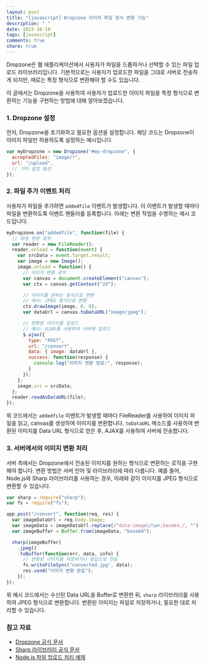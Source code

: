 ```yaml
---
layout: post
title: "[javascript] Dropzone 이미지 파일 형식 변환 기능"
description: " "
date: 2023-10-19
tags: [javascript]
comments: true
share: true
---
```


Dropzone은 웹 애플리케이션에서 사용자가 파일을 드롭하거나 선택할 수 있는 파일 업로드 라이브러리입니다. 기본적으로는 사용자가 업로드한 파일을 그대로 서버로 전송하게 되지만, 때로는 특정 형식으로 변환해야 할 수도 있습니다.

이 글에서는 Dropzone을 사용하여 사용자가 업로드한 이미지 파일을 특정 형식으로 변환하는 기능을 구현하는 방법에 대해 알아보겠습니다.

### 1. Dropzone 설정

먼저, Dropzone을 초기화하고 필요한 옵션을 설정합니다. 해당 코드는 Dropzone이 이미지 파일만 허용하도록 설정하는 예시입니다.

```javascript
var myDropzone = new Dropzone("#my-dropzone", {
  acceptedFiles: "image/*",
  url: "/upload",
  // 기타 설정 옵션
});
```

### 2. 파일 추가 이벤트 처리

사용자가 파일을 추가하면 `addedfile` 이벤트가 발생합니다. 이 이벤트가 발생할 때마다 파일을 변환하도록 이벤트 핸들러를 등록합니다. 아래는 변환 작업을 수행하는 예시 코드입니다.

```javascript
myDropzone.on("addedfile", function(file) {
  // 파일 변환 로직
  var reader = new FileReader();
  reader.onload = function(event) {
    var srcData = event.target.result;
    var image = new Image();
    image.onload = function() {
      // 이미지 변환 로직
      var canvas = document.createElement("canvas");
      var ctx = canvas.getContext("2d");

      // 이미지를 원하는 형식으로 변환
      // 예시: JPEG 형식으로 변환
      ctx.drawImage(image, 0, 0);
      var dataUrl = canvas.toDataURL("image/jpeg");

      // 변환된 이미지를 업로드
      // 예시: AJAX를 사용하여 서버에 업로드
      $.ajax({
        type: "POST",
        url: "/convert",
        data: { image: dataUrl },
        success: function(response) {
          console.log("이미지 변환 완료:", response);
        }
      });
    };
    image.src = srcData;
  };
  reader.readAsDataURL(file);
});
```

위 코드에서는 `addedfile` 이벤트가 발생할 때마다 FileReader를 사용하여 이미지 파일을 읽고, canvas를 생성하여 이미지를 변환합니다. `toDataURL` 메소드를 사용하여 변환된 이미지를 Data URL 형식으로 얻은 후, AJAX를 사용하여 서버에 전송합니다.

### 3. 서버에서의 이미지 변환 처리

서버 측에서는 Dropzone에서 전송된 이미지를 원하는 형식으로 변환하는 로직을 구현해야 합니다. 변환 방법은 서버 언어 및 라이브러리에 따라 다릅니다. 예를 들어, Node.js와 Sharp 라이브러리를 사용하는 경우, 아래와 같이 이미지를 JPEG 형식으로 변환할 수 있습니다.

```javascript
var sharp = require("sharp");
var fs = require("fs");

app.post("/convert", function(req, res) {
  var imageDataUrl = req.body.image;
  var imageData = imageDataUrl.replace(/^data:image\/\w+;base64,/, "");
  var imageBuffer = Buffer.from(imageData, "base64");

  sharp(imageBuffer)
    .jpeg()
    .toBuffer(function(err, data, info) {
      // 변환된 이미지를 저장하거나 응답으로 전송
      fs.writeFileSync("converted.jpg", data);
      res.send("이미지 변환 완료");
    });
});
```

위 예시 코드에서는 수신된 Data URL을 Buffer로 변환한 뒤, `sharp` 라이브러리를 사용하여 JPEG 형식으로 변환합니다. 변환된 이미지는 파일로 저장하거나, 필요한 대로 처리할 수 있습니다.

### 참고 자료

- [Dropzone 공식 문서](https://www.dropzonejs.com/)
- [Sharp 라이브러리 공식 문서](https://sharp.pixelplumbing.com/)
- [Node.js 파일 업로드 처리 예제](https://nodejs.org/en/docs/guides/form-data/)
